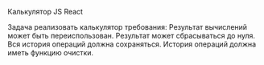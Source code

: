 Калькулятор
JS
React

Задача
реализовать калькулятор
требования:
  Результат вычислений может быть переиспользован.
  Результат может сбрасываться до нуля.
  Вся история операций должна сохраняться.
  История операций должна иметь функцию очистки.
